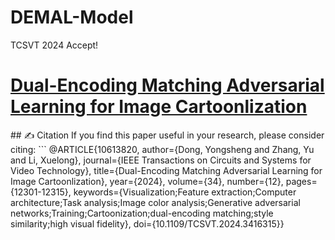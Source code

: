 # DEMAL-Model
TCSVT 2024 Accept!
<h1>
<!--   <img src="images/logo.png" alt="Logo" width="47" height="30" style="margin-right: 10px;"> -->
  <a href="[https://ieeexplore.ieee.org/document/10988859](https://ieeexplore.ieee.org/abstract/document/10613820)">Dual-Encoding Matching Adversarial Learning for Image Cartoonlization</a>
</h1>
## ✍️️ Citation
If you find this paper useful in your research, please consider citing:
```
@ARTICLE{10613820,
  author={Dong, Yongsheng and Zhang, Yu and Li, Xuelong},
  journal={IEEE Transactions on Circuits and Systems for Video Technology}, 
  title={Dual-Encoding Matching Adversarial Learning for Image Cartoonlization}, 
  year={2024},
  volume={34},
  number={12},
  pages={12301-12315},
  keywords={Visualization;Feature extraction;Computer architecture;Task analysis;Image color analysis;Generative adversarial networks;Training;Cartoonization;dual-encoding matching;style similarity;high visual fidelity},
  doi={10.1109/TCSVT.2024.3416315}}
